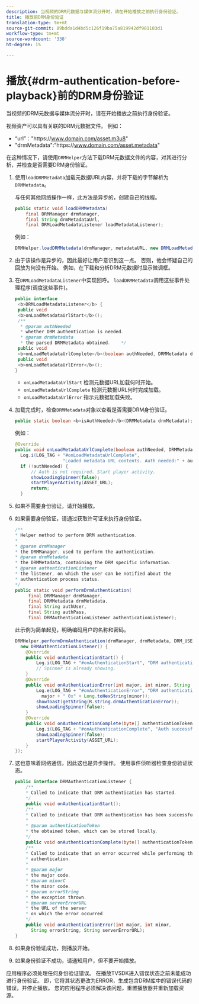 ```yaml
---
description: 当视频的DRM元数据与媒体流分开时，请在开始播放之前执行身份验证。
title: 播放前DRM身份验证
translation-type: tm+mt
source-git-commit: 89bdda1d4bd5c126f19ba75a819942df901183d1
workflow-type: tm+mt
source-wordcount: '338'
ht-degree: 1%

---
```



# 播放{#drm-authentication-before-playback}前的DRM身份验证

当视频的DRM元数据与媒体流分开时，请在开始播放之前执行身份验证。

视频资产可以具有关联的DRM元数据文件。 例如：

* “url”：&quot;ht<span></span>tps://www.domain.com/asset.m3u8&quot;
* &quot;drmMetadata&quot;:&quot;ht<span></span>tps://www.domain.com/asset.metadata&quot;

在这种情况下，请使用`DRMHelper`方法下载DRM元数据文件的内容，对其进行分析，并检查是否需要DRM身份验证。

1. 使用`loadDRMMetadata`加载元数据URL内容，并将下载的字节解析为`DRMMetadata`。

   与任何其他网络操作一样，此方法是异步的，创建自己的线程。

   ```java
   public static void loadDRMMetadata( 
       final DRMManager drmManager, 
       final String drmMetadataUrl,  
       final DRMLoadMetadataListener loadMetadataListener); 
   ```

   例如：

   ```java
   DRMHelper.loadDRMMetadata(drmManager, metadataURL, new DRMLoadMetadataListener());
   ```

1. 由于该操作是异步的，因此最好让用户意识到这一点。 否则，他会怀疑自己的回放为何没有开始。 例如，在下载和分析DRM元数据时显示微调框。
1. 在`DRMLoadMetadataListener`中实现回呼。 `loadDRMMetadata`调用这些事件处理程序(调度这些事件)。

   ```java
   public interface  
    <b>DRMLoadMetadataListener</b> { 
    public void  
    <b>onLoadMetadataUrlStart</b>(); 
    /** 
     * @param authNeeded 
     * whether DRM authentication is needed. 
     * @param drmMetadata 
     * the parsed DRMMetadata obtained.    */ 
    public void  
    <b>onLoadMetadataUrlComplete</b>(boolean authNeeded, DRMMetadata drmMetadata); 
    public void  
    <b>onLoadMetadataUrlError</b>(); 
   }
   ```

   * `onLoadMetadataUrlStart` 检测元数据URL加载何时开始。
   * `onLoadMetadataUrlComplete` 检测元数据URL何时完成加载。
   * `onLoadMetadataUrlError` 指示元数据加载失败。

1. 加载完成时，检查`DRMMetadata`对象以查看是否需要DRM身份验证。

   ```java
   public static boolean <b>isAuthNeeded</b>(DRMMetadata drmMetadata);
   ```

   例如：

   ```java
   @Override 
   public void onLoadMetadataUrlComplete(boolean authNeeded, DRMMetadata drmMetadata) {  
     Log.i(LOG_TAG + "#onLoadMetadataUrlComplete",  
                     "Loaded metadata URL contents. Auth needed:" + authNeeded + "."); 
     if (!authNeeded) { 
         // Auth is not required. Start player activity.     
         showLoadingSpinner(false);     
         startPlayerActivity(ASSET_URL); 
         return; 
     }
   ```

1. 如果不需要身份验证，请开始播放。
1. 如果需要身份验证，请通过获取许可证来执行身份验证。

   ```java
   /** 
   * Helper method to perform DRM authentication. 
   * 
   * @param drmManager 
   * the DRMManager, used to perform the authentication. 
   * @param drmMetadata 
   * the DRMMetadata, containing the DRM specific information. 
   * @param authenticationListener 
   * the listener, on which the user can be notified about the 
   * authentication process status. 
   */ 
   public static void performDrmAuthentication( 
        final DRMManager drmManager,  
        final DRMMetadata drmMetadata, 
        final String authUser,  
        final String authPass,  
        final DRMAuthenticationListener authenticationListener);
   ```

   此示例为简单起见，明确编码用户的名称和密码。

   ```java
   DRMHelper.performDrmAuthentication(drmManager, drmMetadata, DRM_USERNAME, DRM_PASSWORD,  
     new DRMAuthenticationListener() { 
       @Override 
       public void onAuthenticationStart() { 
           Log.i(LOG_TAG + "#onAuthenticationStart", "DRM authentication started."); 
           // Spinner is already showing. 
       } 
       @Override 
       public void onAuthenticationError(int major, int minor, String errorString, String serverErrorURL) {  
           Log.e(LOG_TAG + "#onAuthenticationError", "DRM authentication failed. " +  
             major + " 0x" + Long.toHexString(minor)); 
           showToast(getString(R.string.drmAuthenticationError));   
           showLoadingSpinner(false); 
       } 
       @Override 
       public void onAuthenticationComplete(byte[] authenticationToken) { 
           Log.i(LOG_TAG + "#onAuthenticationComplete", "Auth successful. Launching content."); 
           showLoadingSpinner(false); 
           startPlayerActivity(ASSET_URL); 
       } 
   }); 
   ```

1. 这也意味着网络通信，因此这也是异步操作。 使用事件侦听器检查身份验证状态。

   ```java
   public interface DRMAuthenticationListener { 
       /** 
       * Called to indicate that DRM authentication has started. 
       */ 
       public void onAuthenticationStart(); 
       /** 
       * Called to indicate that DRM authentication has been successful. 
       * 
       * @param authenticationToken 
       * the obtained token, which can be stored locally. 
       */ 
       public void onAuthenticationComplete(byte[] authenticationToken); 
       /** 
       * Called to indicate that an error occurred while performing the DRM 
       * authentication. 
       * 
       * @param major 
       * the major code. 
       * @param minorC 
       * the minor code. 
       * @param errorString 
       * the exception thrown. 
       * @param serverErrorURL 
       * the URL of the server  
       * on which the error occurred 
       */ 
       public void onAuthenticationError(int major, int minor,  
         String errorString, String serverErrorURL); 
   } 
   ```

1. 如果身份验证成功，则播放开始。
1. 如果身份验证不成功，请通知用户，但不要开始播放。

应用程序必须处理任何身份验证错误。 在播放TVSDK进入错误状态之前未能成功进行身份验证。 即，它将其状态更改为ERROR，生成包含DRM库中的错误代码的错误，并停止播放。 您的应用程序必须解决该问题，重置播放器并重新加载资源。

